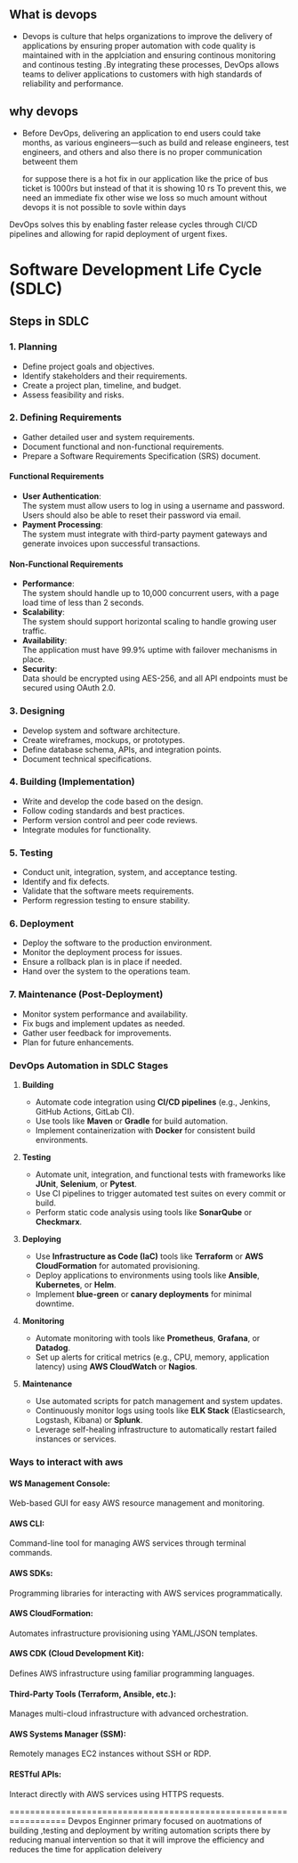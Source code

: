 ## What is devops
- Devops is culture that helps organizations to improve the delivery of applications by ensuring proper automation with code  quality is maintained with in the applciation  and ensuring  continous monitoring and continous testing .By integrating these processes, DevOps allows teams to deliver applications to customers with high standards of reliability and performance.

## why devops
- Before DevOps, delivering an application to end users could take months, as various engineers—such as build and release engineers, test engineers, and others and also there is no proper communication betweent them 

  for suppose there is a hot fix in our application like the price of bus ticket  is  1000rs but instead of that it is showing  10 rs
  To prevent this, we need an immediate fix other wise we loss so much amount without devops it is not possible to sovle within days


DevOps solves this by enabling faster release cycles through CI/CD pipelines and allowing for rapid deployment of urgent fixes.



# Software Development Life Cycle (SDLC)

## Steps in SDLC

### 1. Planning
- Define project goals and objectives.
- Identify stakeholders and their requirements.
- Create a project plan, timeline, and budget.
- Assess feasibility and risks.

### 2. Defining Requirements
- Gather detailed user and system requirements.
- Document functional and non-functional requirements.
- Prepare a Software Requirements Specification (SRS) document.

#### **Functional Requirements**
- **User Authentication**:  
  The system must allow users to log in using a username and password. Users should also be able to reset their password via email.  
- **Payment Processing**:  
  The system must integrate with third-party payment gateways and generate invoices upon successful transactions.

#### **Non-Functional Requirements**
- **Performance**:  
  The system should handle up to 10,000 concurrent users, with a page load time of less than 2 seconds.
- **Scalability**:  
  The system should support horizontal scaling to handle growing user traffic.
- **Availability**:  
  The application must have 99.9% uptime with failover mechanisms in place.
- **Security**:  
  Data should be encrypted using AES-256, and all API endpoints must be secured using OAuth 2.0.

### 3. Designing
- Develop system and software architecture.
- Create wireframes, mockups, or prototypes.
- Define database schema, APIs, and integration points.
- Document technical specifications.

### 4. Building (Implementation)
- Write and develop the code based on the design.
- Follow coding standards and best practices.
- Perform version control and peer code reviews.
- Integrate modules for functionality.

### 5. Testing
- Conduct unit, integration, system, and acceptance testing.
- Identify and fix defects.
- Validate that the software meets requirements.
- Perform regression testing to ensure stability.

### 6. Deployment
- Deploy the software to the production environment.
- Monitor the deployment process for issues.
- Ensure a rollback plan is in place if needed.
- Hand over the system to the operations team.

### 7. Maintenance (Post-Deployment)
- Monitor system performance and availability.
- Fix bugs and implement updates as needed.
- Gather user feedback for improvements.
- Plan for future enhancements.



### DevOps Automation in SDLC Stages

1. **Building**
   - Automate code integration using **CI/CD pipelines** (e.g., Jenkins, GitHub Actions, GitLab CI).  
   - Use tools like **Maven** or **Gradle** for build automation.  
   - Implement containerization with **Docker** for consistent build environments.

2. **Testing**
   - Automate unit, integration, and functional tests with frameworks like **JUnit**, **Selenium**, or **Pytest**.  
   - Use CI pipelines to trigger automated test suites on every commit or build.  
   - Perform static code analysis using tools like **SonarQube** or **Checkmarx**.  

3. **Deploying**
   - Use **Infrastructure as Code (IaC)** tools like **Terraform** or **AWS CloudFormation** for automated provisioning.  
   - Deploy applications to environments using tools like **Ansible**, **Kubernetes**, or **Helm**.  
   - Implement **blue-green** or **canary deployments** for minimal downtime.

4. **Monitoring**
   - Automate monitoring with tools like **Prometheus**, **Grafana**, or **Datadog**.  
   - Set up alerts for critical metrics (e.g., CPU, memory, application latency) using **AWS CloudWatch** or **Nagios**.  

5. **Maintenance**
   - Use automated scripts for patch management and system updates.  
   - Continuously monitor logs using tools like **ELK Stack** (Elasticsearch, Logstash, Kibana) or **Splunk**.  
   - Leverage self-healing infrastructure to automatically restart failed instances or services.  



### Ways to interact with aws

#### WS Management Console:
Web-based GUI for easy AWS resource management and monitoring.

####  AWS CLI:
Command-line tool for managing AWS services through terminal commands.

#### AWS SDKs:
Programming libraries for interacting with AWS services programmatically.

#### AWS CloudFormation:
Automates infrastructure provisioning using YAML/JSON templates.

#### AWS CDK (Cloud Development Kit):
Defines AWS infrastructure using familiar programming languages.

#### Third-Party Tools (Terraform, Ansible, etc.):
Manages multi-cloud infrastructure with advanced orchestration.

#### AWS Systems Manager (SSM):
Remotely manages EC2 instances without SSH or RDP.

#### RESTful APIs:
Interact directly with AWS services using HTTPS requests.

=================================================================
Devpos Enginner primary focused on auotmations of building ,testing and deployment by writing automation scripts there by reducing manual intervention so that it will improve the efficiency and reduces the time for application deleivery

